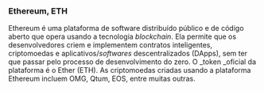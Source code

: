 ### Ethereum, ETH

Ethereum é uma plataforma de software distribuído público e de código aberto que opera usando a tecnologia _blockchain_. Ela permite que os desenvolvedores criem e implementem contratos inteligentes, criptomoedas e aplicativos/_softwares_ descentralizados (DApps), sem ter que passar pelo processo de desenvolvimento do zero. O _token _oficial da plataforma é o Ether (ETH). As criptomoedas criadas usando a plataforma Ethereum incluem OMG, Qtum, EOS, entre muitas outras.
